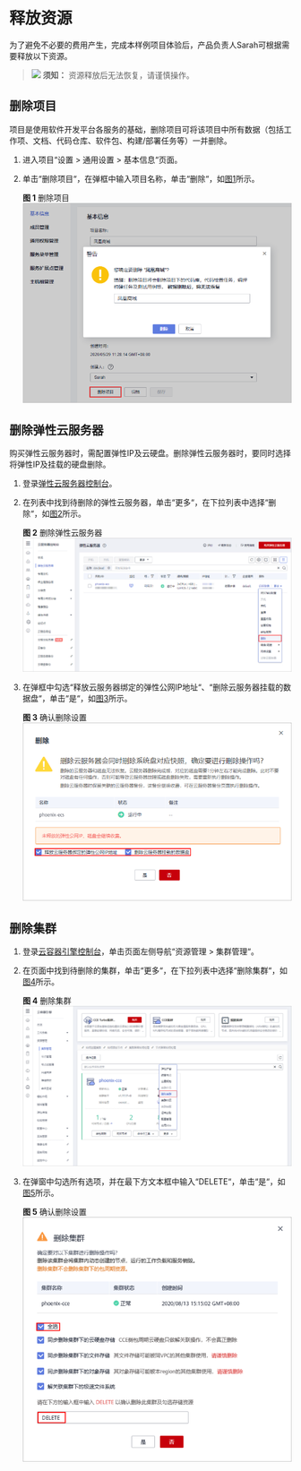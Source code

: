 # 释放资源<a name="ZH-CN_TOPIC_0263445851"></a>

为了避免不必要的费用产生，完成本样例项目体验后，产品负责人Sarah可根据需要释放以下资源。

>![](public_sys-resources/icon-notice.gif) **须知：** 
>资源释放后无法恢复，请谨慎操作。

## 删除项目<a name="section136146159388"></a>

项目是使用软件开发平台各服务的基础，删除项目可将该项目中所有数据（包括工作项、文档、代码仓库、软件包、构建/部署任务等）一并删除。

1.  进入项目“设置  \>  通用设置 \> 基本信息“页面。
2.  单击“删除项目“，在弹框中输入项目名称，单击“删除“，如[图1](#fig16291816123810)所示。

    **图 1**  删除项目<a name="fig16291816123810"></a>  
    ![](figures/删除项目.png "删除项目")


## 删除弹性云服务器<a name="section107261916144016"></a>

购买弹性云服务器时，需配置弹性IP及云硬盘。删除弹性云服务器时，要同时选择将弹性IP及挂载的硬盘删除。

1.  登录[弹性云服务器控制台](https://console.huaweicloud.com/ecm/?region&locale=zh-cn#/ecs/manager/vmList)。
2.  在列表中找到待删除的弹性云服务器，单击“更多“，在下拉列表中选择“删除“，如[图2](#fig6177104343820)所示。

    **图 2**  删除弹性云服务器<a name="fig6177104343820"></a>  
    ![](figures/删除弹性云服务器.png "删除弹性云服务器")

3.  在弹框中勾选“释放云服务器绑定的弹性公网IP地址“、“删除云服务器挂载的数据盘“，单击“是“，如[图3](#fig1314111011390)所示。

    **图 3**  确认删除设置<a name="fig1314111011390"></a>  
    ![](figures/确认删除设置.png "确认删除设置")


## 删除集群<a name="section1393861020203"></a>

1.  登录[云容器引擎控制台](https://console.huaweicloud.com/cce2.0/?region=&locale=zh-cn#/app/dashboard)，单击页面左侧导航“资源管理  \>  集群管理“。
2.  在页面中找到待删除的集群，单击“更多“，在下拉列表中选择“删除集群“，如[图4](#fig914018538398)所示。

    **图 4**  删除集群<a name="fig914018538398"></a>  
    ![](figures/删除集群.png "删除集群")

3.  在弹窗中勾选所有选项，并在最下方文本框中输入“DELETE“，单击“是“，如[图5](#fig17234455193912)所示。

    **图 5**  确认删除设置<a name="fig17234455193912"></a>  
    ![](figures/确认删除设置-10.png "确认删除设置-10")


